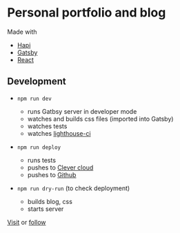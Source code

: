 # Personal portfolio and blog

Made with

- [Hapi][3]
- [Gatsby][4]
- [React][5]

## Development

- `npm run dev`
  - runs Gatbsy server in developer mode
  - watches and builds css files (imported into Gatsby)
  - watches tests
  - watches [lighthouse-ci][6]

- `npm run deploy`
  - runs tests
  - pushes to [Clever cloud][1]
  - pushes to [Github][2]

- `npm run dry-run` (to check deployment)
  - builds blog, css
  - starts server

[Visit][7] or [follow][8]

[1]: https://www.clever-cloud.com/en/
[2]: https://github.com/iampeterbanjo/iampeterbanjo.com
[3]: https://hapijs.com
[4]: https://www.gatsbyjs.org/
[5]: https://reactjs.org
[6]: https://www.npmjs.com/package/lighthouse-ci
[7]: https://iampeterbanjo.com
[8]: https://twitter.com/dayosuperstar
